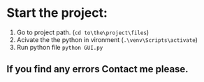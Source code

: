 
# Start the project:
1. Go to project path. (`cd to\the\project\files`)
2. Acivate the the python in vironment (`.\venv\Scripts\activate`)
3. Run python file `python GUI.py`

## If you find any errors Contact me please.
